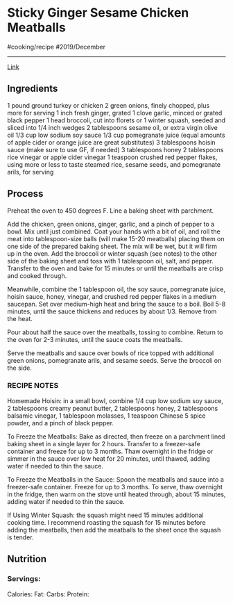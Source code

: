 # Sticky Ginger Sesame Chicken Meatballs
#cooking/recipe #2019/December 
- - - -
[Link](https://www.halfbakedharvest.com/weeknight-sticky-ginger-sesame-chicken-meatballs/)

## Ingredients
1 pound ground turkey or chicken
2 green onions, finely chopped, plus more for serving
1 inch fresh ginger, grated
1 clove garlic, minced or grated
black pepper
1 head broccoli, cut into florets or 1 winter squash, seeded and sliced into 1/4 inch wedges
2 tablespoons sesame oil, or extra virgin olive oil
1/3 cup low sodium soy sauce
1/3 cup pomegranate juice (equal amounts of apple cider or orange juice are great substitutes)
3 tablespoons hoisin sauce (make sure to use GF, if needed)
3 tablespoons honey
2 tablespoons rice vinegar or apple cider vinegar
1 teaspoon crushed red pepper flakes, using more or less to taste
steamed rice, sesame seeds, and pomegranate arils, for serving

## Process
Preheat the oven to 450 degrees F. Line a baking sheet with parchment.

Add the chicken, green onions, ginger, garlic, and a pinch of pepper to a bowl. Mix until just combined. Coat your hands with a bit of oil, and roll the meat into tablespoon-size balls (will make 15-20 meatballs) placing them on one side of the prepared baking sheet. The mix will be wet, but it will firm up in the oven. Add the broccoli or winter squash (see notes) to the other side of the baking sheet and toss with 1 tablespoon oil, salt, and pepper. Transfer to the oven and bake for 15 minutes or until the meatballs are crisp and cooked through.

Meanwhile, combine the 1 tablespoon oil, the soy sauce, pomegranate juice, hoisin sauce, honey, vinegar, and crushed red pepper flakes in a medium saucepan. Set over medium-high heat and bring the sauce to a boil. Boil 5-8 minutes, until the sauce thickens and reduces by about 1/3. Remove from the heat.

Pour about half the sauce over the meatballs, tossing to combine. Return to the oven for 2-3 minutes, until the sauce coats the meatballs.

Serve the meatballs and sauce over bowls of rice topped with additional green onions, pomegranate arils, and sesame seeds. Serve the broccoli on the side.

### RECIPE NOTES
Homemade Hoisin: in a small bowl, combine 1/4 cup low sodium soy sauce, 2 tablespoons creamy peanut butter, 2 tablespoons honey, 2 tablespoons balsamic vinegar, 1 tablespoon molasses, 1 teaspoon Chinese 5 spice powder, and a pinch of black pepper. 

To Freeze the Meatballs: Bake as directed, then freeze on a parchment lined baking sheet in a single layer for 2 hours. Transfer to a freezer-safe container and freeze for up to 3 months. Thaw overnight in the fridge or simmer in the sauce over low heat for 20 minutes, until thawed, adding water if needed to thin the sauce.

To Freeze the Meatballs in the Sauce: Spoon the meatballs and sauce into a freezer-safe container. Freeze for up to 3 months. To serve, thaw overnight in the fridge, then warm on the stove until heated through, about 15 minutes, adding water if needed to thin the sauce.

If Using Winter Squash: the squash might need 15 minutes additional cooking time. I recommend roasting the squash for 15 minutes before adding the meatballs, then add the meatballs to the sheet once the squash is tender. 

## Nutrition
### Servings:
Calories: 
Fat: 
Carbs: 
Protein: 